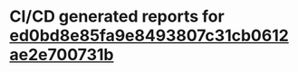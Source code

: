 # CI/CD generated reports for [ed0bd8e85fa9e8493807c31cb0612ae2e700731b](https://github.com/hydephp/develop/commit/ed0bd8e85fa9e8493807c31cb0612ae2e700731b)
